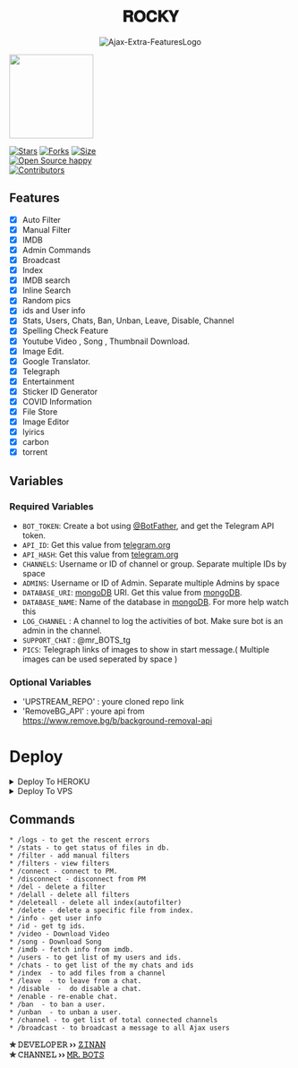 <h1 align="center">
  <b>𝐑𝐎𝐂𝐊𝐘</b>
</h1>



<p align="center">
  <img src="https://telegra.ph/file/c1fb90602a7a67a791570.jpg" alt="Ajax-Extra-FeaturesLogo">
</p>


<a href="https://youtube.com/channel/UCVbKgUOGVEdQlmLJ_fXrWMQ">
  <img src="https://img.shields.io/badge/𝚂𝚄𝙱𝚂𝙲𝚁𝙸𝙱𝙴-black?logo=youtube" width="150">


[![Stars](https://img.shields.io/github/stars/Zinan100/Rocky?style=flat-square&color=green)](https://github.com/Zinan100/Rocky/stargazers)
[![Forks](https://img.shields.io/github/forks/Zinan100/Rocky?style=flat-square&color=blue)](https://github.com/Zinan100/Rocky/fork)
[![Size](https://img.shields.io/github/repo-size/Zinan100/Rocky?style=flat-square&color=red)](https://github.com/Zinan100/Rocky)   
[![Open Source happy ](https://badges.frapsoft.com/os/v2/open-source.svg?v=103)](https://github.com/Zinan100/Rocky)   
[![Contributors](https://img.shields.io/github/contributors/Zinan100/Rocky?style=flat-square&color=green)](https://github.com/Zinan100/Rocky/graphs/contributors)
## Features

- [x] Auto Filter
- [x] Manual Filter
- [x] IMDB
- [x] Admin Commands
- [x] Broadcast
- [x] Index
- [x] IMDB search
- [x] Inline Search
- [x] Random pics
- [x] ids and User info 
- [x] Stats, Users, Chats, Ban, Unban, Leave, Disable, Channel
- [x] Spelling Check Feature
- [x] Youtube Video , Song , Thumbnail Download.
- [x] Image Edit.
- [x] Google Translator.
- [x] Telegraph
- [x] Entertainment
- [x] Sticker ID Generator
- [x] COVID Information
- [x] File Store
- [X] Image Editor
- [X] lyirics
- [X] carbon
- [X] torrent

## Variables

### Required Variables

* `BOT_TOKEN`: Create a bot using [@BotFather](https://telegram.dog/BotFather), and get the Telegram API token.
* `API_ID`: Get this value from [telegram.org](https://my.telegram.org/apps)
* `API_HASH`: Get this value from [telegram.org](https://my.telegram.org/apps)
* `CHANNELS`: Username or ID of channel or group. Separate multiple IDs by space
* `ADMINS`: Username or ID of Admin. Separate multiple Admins by space
* `DATABASE_URI`: [mongoDB](https://www.mongodb.com) URI. Get this value from [mongoDB](https://www.mongodb.com).
* `DATABASE_NAME`: Name of the database in [mongoDB](https://www.mongodb.com). For more help watch this 
* `LOG_CHANNEL` : A channel to log the activities of bot. Make sure bot is an admin in the channel.
* `SUPPORT_CHAT` : @mr_BOTS_tg
* `PICS`: Telegraph links of images to show in start message.( Multiple images can be used seperated by space )

### Optional Variables

* 'UPSTREAM_REPO' : youre cloned repo link
* 'RemoveBG_API' : youre api from https://www.remove.bg/b/background-removal-api


# Deploy


<details><summary>Deploy To HEROKU</summary>
<p>
<pre>
Direct Deploy is not possible go to <a href="https://github.com/Zinan100/ROCKY_LOADER">ROCKY Loader</a>.
When try to deploy directly it will show erors just goto <a href="https://github.com/Zinan100/ROCKY_LOADER">ROCKY Loader</a> and click on deploy to heroku write variables done.
</pre>
</p>
</details>



<details><summary>Deploy To VPS</summary>
<p>
<pre>
git clone https://github.com/Zinan100/Rocky
# Install Packages
pip3 install -r requirements.txt
Edit info.py with variables as given below then run bot
python3 bot.py
</pre>
</p>
</details>


## Commands
```
* /logs - to get the rescent errors
* /stats - to get status of files in db.
* /filter - add manual filters
* /filters - view filters
* /connect - connect to PM.
* /disconnect - disconnect from PM
* /del - delete a filter
* /delall - delete all filters
* /deleteall - delete all index(autofilter)
* /delete - delete a specific file from index.
* /info - get user info
* /id - get tg ids.
* /video - Download Video
* /song - Download Song
* /imdb - fetch info from imdb.
* /users - to get list of my users and ids.
* /chats - to get list of the my chats and ids 
* /index  - to add files from a channel
* /leave  - to leave from a chat.
* /disable  -  do disable a chat.
* /enable - re-enable chat.
* /ban  - to ban a user.
* /unban  - to unban a user.
* /channel - to get list of total connected channels
* /broadcast - to broadcast a message to all Ajax users
```

<b>✮ 𝙳𝙴𝚅𝙴𝙻𝙾𝙿𝙴𝚁 ›› [𝚉𝙸𝙽𝙰𝙽](https://github.com/Zinan100)</b>                                                                                                                                                                                     
<b>✮ 𝙲𝙷𝙰𝙽𝙽𝙴𝙻 ›› [𝙼𝚁. 𝙱𝙾𝚃𝚂](https://t.me/mr_BOTS_tg)</b>
